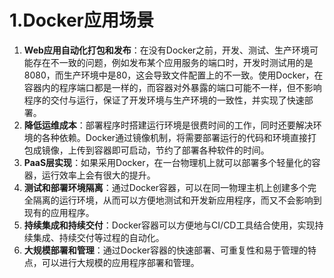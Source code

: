 # 1.Docker应用场景

1. **Web应用自动化打包和发布**：在没有Docker之前，开发、测试、生产环境可能存在不一致的问题，例如发布某个应用服务的端口时，开发时测试用的是8080，而生产环境中是80，这会导致文件配置上的不一致。使用Docker，在容器内的程序端口都是一样的，而容器对外暴露的端口可能不一样，但不影响程序的交付与运行，保证了开发环境与生产环境的一致性，并实现了快速部署。
2. **降低运维成本**：部署程序时搭建运行环境是很费时间的工作，同时还要解决环境的各种依赖。Docker通过镜像机制，将需要部署运行的代码和环境直接打包成镜像，上传到容器即可启动，节约了部署各种软件的时间。
3. **PaaS层实现**：如果采用Docker，在一台物理机上就可以部署多个轻量化的容器，运行效率上会有很大的提升。
4. **测试和部署环境隔离**：通过Docker容器，可以在同一物理主机上创建多个完全隔离的运行环境，从而可以方便地测试和开发新应用程序，而又不会影响到现有的应用程序。
5. **持续集成和持续交付**：Docker容器可以方便地与CI/CD工具结合使用，实现持续集成、持续交付等过程的自动化。
6. **大规模部署和管理**：通过Docker容器的快速部署、可重复性和易于管理的特点，可以进行大规模的应用程序部署和管理。